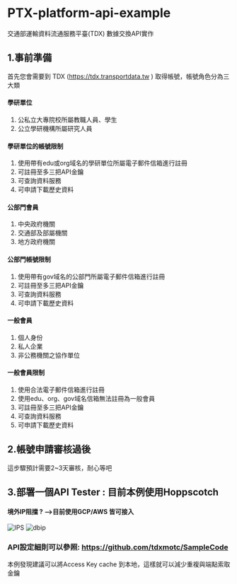 # PTX-platform-api-example
交通部運輸資料流通服務平臺(TDX) 數據交換API實作

## 1.事前準備
首先您會需要到 TDX (https://tdx.transportdata.tw ) 取得帳號，帳號角色分為三大類
#### 學研單位
1. 公私立大專院校所屬教職人員、學生
2. 公立學研機構所屬研究人員
#### 學研單位的帳號限制
1. 使用帶有edu或org域名的學研單位所屬電子郵件信箱進行註冊
2. 可註冊至多三把API金鑰
3. 可查詢資料服務
4. 可申請下載歷史資料
#### 公部門會員
1. 中央政府機關
2. 交通部及部屬機關
3. 地方政府機關
#### 公部門帳號限制
1. 使用帶有gov域名的公部門所屬電子郵件信箱進行註冊
2. 可註冊至多三把API金鑰
3. 可查詢資料服務
4. 可申請下載歷史資料
#### 一般會員
1. 個人身份
2. 私人企業
3. 非公務機關之協作單位
#### 一般會員限制
1. 使用合法電子郵件信箱進行註冊
2. 使用edu、org、gov域名信箱無法註冊為一般會員
3. 可註冊至多三把API金鑰
4. 可查詢資料服務
5. 可申請下載歷史資料

## 2.帳號申請審核過後

這步驟預計需要2~3天審核，耐心等吧

## 3.部署一個API Tester : 目前本例使用Hoppscotch 

#### 境外IP阻擋 ? -->目前使用GCP/AWS 皆可接入

![IPS](![image](https://github.com/user-attachments/assets/325e1d0e-38ee-4a04-a946-bbfcd2c06d87)"IP")
![dbip](https://cf-content-x.yws.tw/images/dbip.jpg "dbip")

### API設定細則可以參照: https://github.com/tdxmotc/SampleCode

本例發現建議可以將Access Key cache 到本地，這樣就可以減少重複與端點索取金鑰


